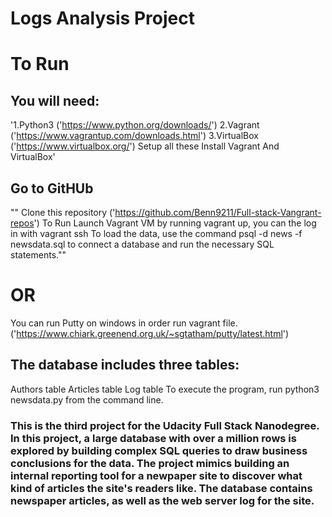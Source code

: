 # Logs Analysis Project

# To Run

## You will need:

  '1.Python3 ('https://www.python.org/downloads/')
  2.Vagrant ('https://www.vagrantup.com/downloads.html')
  3.VirtualBox ('https://www.virtualbox.org/')
  Setup all these
  Install Vagrant And VirtualBox'

## Go to GitHUb
  "" Clone this repository ('https://github.com/Benn9211/Full-stack-Vangrant-repos')
   To Run
   Launch Vagrant VM by running vagrant up, you can the log in with vagrant ssh
  To load the data, use the command psql -d news -f newsdata.sql to connect a database and run the necessary SQL statements.""
  # OR
 You can run Putty on windows in order run vagrant file.('https://www.chiark.greenend.org.uk/~sgtatham/putty/latest.html')

## The database includes three tables:

Authors table
Articles table
Log table
To execute the program, run python3 newsdata.py from the command line.


### This is the third project for the Udacity Full Stack Nanodegree. In this project, a large database with over a million rows is explored by building complex SQL queries to draw business conclusions for the data. The project mimics building an internal reporting tool for a newpaper site to discover what kind of articles the site's readers like. The database contains newspaper articles, as well as the web server log for the site.

